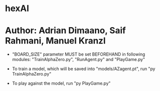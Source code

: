 # hexAI
# Author: Adrian Dimaano, Saif Rahmani, Manuel Kranzl

- "BOARD_SIZE" parameter MUST be set BEFOREHAND in following modules: "TrainAlphaZero.py", "RunAgent.py" and "PlayGame.py"

- To train a model, which will be saved into "models/AZagent.pt", run "py TrainAlphaZero.py"
- To play against the model, run "py PlayGame.py"

